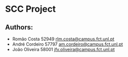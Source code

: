# SCC Project

## Authors:

* Romão Costa 52949 rlm.costa@campus.fct.unl.pt
* André Cordeiro 57797 am.cordeiro@campus.fct.unl.pt
* João Oliveira 58001 jfv.oliveira@campus.fct.unl.pt
